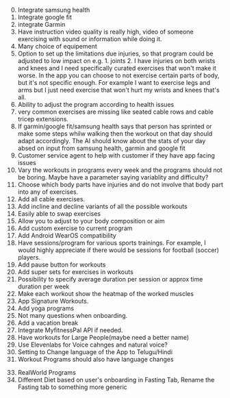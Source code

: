 0. Integrate samsung health 
1. Integrate google fit
2. integrate Garmin
3. Have instruction video quality is really high, video of someone exercising with sound or information while doing it.
4. Many choice of equipement
5. Option to set up the limitations due injuries, so that program could be adjusted to low impact on e.g. 1. joints 2. I have injuries on both wrists and knees and I need specifically curated exercises that won't make it worse. In the app you can choose to not exercise certain parts of body, but it's not specific enough. For example I want to exercise legs and arms but I just need exercise that won't hurt my wrists and knees that's all. 
6. Ability to adjust the program according to health issues
7. very common exercises are missing like seated cable rows and cable tricep extensions.
8. If garmin/google fit/samsung health says that person has sprinted or make some steps whilw walking then the workout on that day should adapt accordingly. The AI should know about the stats of your day absed on input from samsung health, garmin and google fit
9. Customer service agent to help with customer if they have app facing issues
10. Vary the workouts in programs every week and the programs should not be boring. Maybe have a parameter saying variablity and difficulty?
11. Choose which body parts have injuries and do not involve that body part into any of exercises.
12. Add all cable exercises.
13. Add incline and decline variants of all the possible workouts
14. Easily able to swap exercises
15. Allow you to adjust to your body composition or aim
16. Add custom exercise to current program 
17. Add Android WearOS compatibility
18. Have sessions/program for various sports trainings. For example, I would highly appreciate if there would be sessions for football (soccer) players.
19. Add pause button for workouts
20. Add super sets for exercises in workouts
21. Possibility to specify average duration per session or approx time duration per week
22. Make each workout show the heatmap of the worked muscles 
23. App Signature Workouts.
24. Add yoga programs
25. Not many questions when onboarding.
26. Add a vacation break
27. Integrate MyfitnessPal API if needed.
28. Have workouts for Large People(maybe need a better name)
29. Use Elevenlabs for Voice cahnges and natural voice?
30. Setting to Change language of the App to Telugu/Hindi
31. Workout Programs should also have language changes
<!-- 32. Age-Specific Adaptations like if the user enters age below 12 then the theme would change -->
33. RealWorld Programs
34. Different Diet based on user's onboarding in Fasting Tab, Rename the Fasting tab to something more generic
